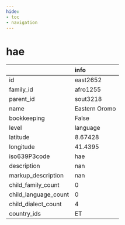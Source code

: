 ```yaml
---
hide:
- toc
- navigation
---
```

# hae
|                      | info          |
|:---------------------|:--------------|
| id                   | east2652      |
| family_id            | afro1255      |
| parent_id            | sout3218      |
| name                 | Eastern Oromo |
| bookkeeping          | False         |
| level                | language      |
| latitude             | 8.67428       |
| longitude            | 41.4395       |
| iso639P3code         | hae           |
| description          | nan           |
| markup_description   | nan           |
| child_family_count   | 0             |
| child_language_count | 0             |
| child_dialect_count  | 4             |
| country_ids          | ET            |